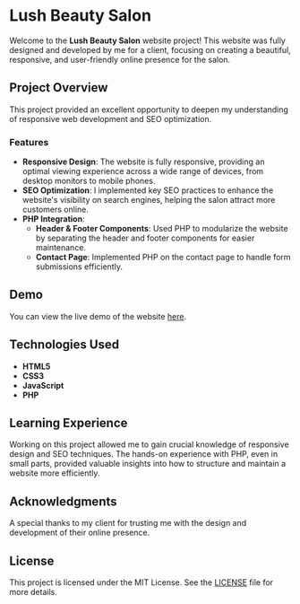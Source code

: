 # Lush Beauty Salon

Welcome to the **Lush Beauty Salon** website project! This website was fully designed and developed by me for a client, focusing on creating a beautiful, responsive, and user-friendly online presence for the salon.

## Project Overview

This project provided an excellent opportunity to deepen my understanding of responsive web development and SEO optimization.

### Features

- **Responsive Design**: The website is fully responsive, providing an optimal viewing experience across a wide range of devices, from desktop monitors to mobile phones.
- **SEO Optimization**: I implemented key SEO practices to enhance the website's visibility on search engines, helping the salon attract more customers online.
- **PHP Integration**: 
  - **Header & Footer Components**: Used PHP to modularize the website by separating the header and footer components for easier maintenance.
  - **Contact Page**: Implemented PHP on the contact page to handle form submissions efficiently.

## Demo

You can view the live demo of the website [here](https://hashir.serv00.net/).

## Technologies Used

- **HTML5**
- **CSS3**
- **JavaScript**
- **PHP**

## Learning Experience

Working on this project allowed me to gain crucial knowledge of responsive design and SEO techniques. The hands-on experience with PHP, even in small parts, provided valuable insights into how to structure and maintain a website more efficiently.

## Acknowledgments

A special thanks to my client for trusting me with the design and development of their online presence.

## License

This project is licensed under the MIT License. See the [LICENSE](LICENSE) file for more details.
